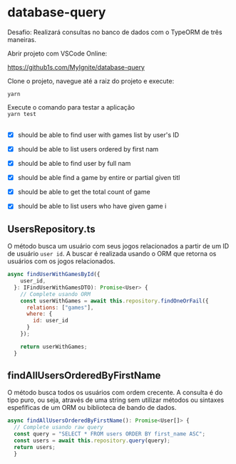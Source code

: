 # database-query
Desafio: Realizará consultas no banco de dados com o TypeORM de três maneiras.

Abrir projeto com VSCode Online:

https://github1s.com/MyIgnite/database-query

Clone o projeto, navegue até a raiz do projeto e execute:</br>

`yarn` </br>

Execute o comando para testar a aplicação </br>
`yarn test` </br> </br>

- [x] should be able to find user with games list by user's ID
- [x] should be able to list users ordered by first nam
- [x] should be able to find user by full nam
- [x] should be able find a game by entire or partial given titl
- [x] should be able to get the total count of game
- [x] should be able to list users who have given game i


## UsersRepository.ts

O método busca um usuário com seus jogos relacionados a partir de um ID de usuário `user id`. A buscar é realizada usando o ORM que retorna os usuários com os jogos relacionados. 

```js
async findUserWithGamesById({
    user_id,
  }: IFindUserWithGamesDTO): Promise<User> {
    // Complete usando ORM
    const userWithGames = await this.repository.findOneOrFail({
      relations: ["games"],
      where: {
        id: user_id
      }
    });

    return userWithGames;
  }
```

## findAllUsersOrderedByFirstName

O método busca todos os usuários com ordem crecente.
A consulta é do tipo puro, ou seja, através de uma string sem utilizar métodos ou sintaxes espefíficas de um ORM ou biblioteca de bando de dados.

```js
async findAllUsersOrderedByFirstName(): Promise<User[]> {
  // Complete usando raw query
  const query = "SELECT * FROM users ORDER BY first_name ASC";
  const users = await this.repository.query(query);
  return users;
  }
```